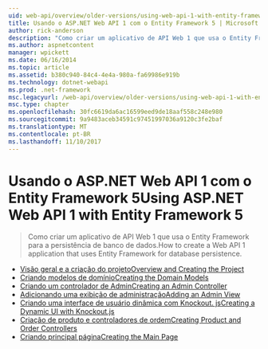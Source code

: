 ```yaml
---
uid: web-api/overview/older-versions/using-web-api-1-with-entity-framework-5/index
title: Usando o ASP.NET Web API 1 com o Entity Framework 5 | Microsoft Docs
author: rick-anderson
description: "Como criar um aplicativo de API Web 1 que usa o Entity Framework para a persistência de banco de dados."
ms.author: aspnetcontent
manager: wpickett
ms.date: 06/16/2014
ms.topic: article
ms.assetid: b380c940-84c4-4e4a-980a-fa69986e919b
ms.technology: dotnet-webapi
ms.prod: .net-framework
msc.legacyurl: /web-api/overview/older-versions/using-web-api-1-with-entity-framework-5
msc.type: chapter
ms.openlocfilehash: 30fc6619da6ac16599eed9de18aaf558c248e980
ms.sourcegitcommit: 9a9483aceb34591c97451997036a9120c3fe2baf
ms.translationtype: MT
ms.contentlocale: pt-BR
ms.lasthandoff: 11/10/2017
---
```

<a name="using-aspnet-web-api-1-with-entity-framework-5"></a><span data-ttu-id="71cd0-103">Usando o ASP.NET Web API 1 com o Entity Framework 5</span><span class="sxs-lookup"><span data-stu-id="71cd0-103">Using ASP.NET Web API 1 with Entity Framework 5</span></span>
====================
> <span data-ttu-id="71cd0-104">Como criar um aplicativo de API Web 1 que usa o Entity Framework para a persistência de banco de dados.</span><span class="sxs-lookup"><span data-stu-id="71cd0-104">How to create a Web API 1 application that uses Entity Framework for database persistence.</span></span>


- [<span data-ttu-id="71cd0-105">Visão geral e a criação do projeto</span><span class="sxs-lookup"><span data-stu-id="71cd0-105">Overview and Creating the Project</span></span>](using-web-api-with-entity-framework-part-1.md)
- [<span data-ttu-id="71cd0-106">Criando modelos de domínio</span><span class="sxs-lookup"><span data-stu-id="71cd0-106">Creating the Domain Models</span></span>](using-web-api-with-entity-framework-part-2.md)
- [<span data-ttu-id="71cd0-107">Criando um controlador de Admin</span><span class="sxs-lookup"><span data-stu-id="71cd0-107">Creating an Admin Controller</span></span>](using-web-api-with-entity-framework-part-3.md)
- [<span data-ttu-id="71cd0-108">Adicionando uma exibição de administração</span><span class="sxs-lookup"><span data-stu-id="71cd0-108">Adding an Admin View</span></span>](using-web-api-with-entity-framework-part-4.md)
- [<span data-ttu-id="71cd0-109">Criando uma interface de usuário dinâmica com Knockout. js</span><span class="sxs-lookup"><span data-stu-id="71cd0-109">Creating a Dynamic UI with Knockout.js</span></span>](using-web-api-with-entity-framework-part-5.md)
- [<span data-ttu-id="71cd0-110">Criação de produto e controladores de ordem</span><span class="sxs-lookup"><span data-stu-id="71cd0-110">Creating Product and Order Controllers</span></span>](using-web-api-with-entity-framework-part-6.md)
- [<span data-ttu-id="71cd0-111">Criando principal página</span><span class="sxs-lookup"><span data-stu-id="71cd0-111">Creating the Main Page</span></span>](using-web-api-with-entity-framework-part-7.md)
